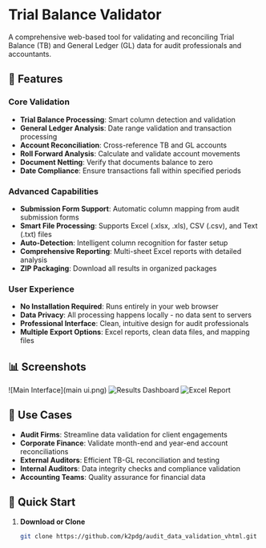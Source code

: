 # Trial Balance Validator

A comprehensive web-based tool for validating and reconciling Trial Balance (TB) and General Ledger (GL) data for audit professionals and accountants.

## 🚀 Features

### Core Validation
- **Trial Balance Processing**: Smart column detection and validation
- **General Ledger Analysis**: Date range validation and transaction processing
- **Account Reconciliation**: Cross-reference TB and GL accounts
- **Roll Forward Analysis**: Calculate and validate account movements
- **Document Netting**: Verify that documents balance to zero
- **Date Compliance**: Ensure transactions fall within specified periods

### Advanced Capabilities
- **Submission Form Support**: Automatic column mapping from audit submission forms
- **Smart File Processing**: Supports Excel (.xlsx, .xls), CSV (.csv), and Text (.txt) files
- **Auto-Detection**: Intelligent column recognition for faster setup
- **Comprehensive Reporting**: Multi-sheet Excel reports with detailed analysis
- **ZIP Packaging**: Download all results in organized packages

### User Experience
- **No Installation Required**: Runs entirely in your web browser
- **Data Privacy**: All processing happens locally - no data sent to servers
- **Professional Interface**: Clean, intuitive design for audit professionals
- **Multiple Export Options**: Excel reports, clean data files, and mapping files

## 📊 Screenshots

![Main Interface](main ui.png)
![Results Dashboard](docs/screenshots/results-dashboard.png)
![Excel Report](docs/screenshots/excel-report.png)

## 🎯 Use Cases

- **Audit Firms**: Streamline data validation for client engagements
- **Corporate Finance**: Validate month-end and year-end account reconciliations
- **External Auditors**: Efficient TB-GL reconciliation and testing
- **Internal Auditors**: Data integrity checks and compliance validation
- **Accounting Teams**: Quality assurance for financial data

## 🚀 Quick Start

1. **Download or Clone**
   ```bash
   git clone https://github.com/k2pdg/audit_data_validation_vhtml.git
